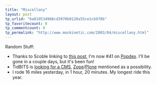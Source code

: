 ```yaml
---
title: "Miscellany"
layout: post
tp_urlid: "6a010534988cd3970b0120a55ce1cb970b"
tp_favoritecount: 0
tp_commentcount: 0
tp_permalink: "http://www.monkinetic.com/2003/04/miscellany.html"
---
```

Random Stuff:<ul>
<li>Thanks to Scoble linking to <a href="http://www.redmonk.net/monkinetic/2003/04/05#item1984">this post</a>, I&#39;m now #41 on <a href="http://www.popdex.com">Popdex</a>. I&#39;ll be gone in a couple days, but it&#39;s been fun!</li>
<li>TidBITS is <a href="http://www.tidbits.com/tb-issues/TidBITS-675.html#lnk3">looking for a CMS</a>, <a href="http://www.zope.org">Zope</a>/<a href="http://www.plone.org">Plone</a> mentioned as a possibility.</li>
<li>I rode 16 miles yesterday, in 1 hour, 20 minutes. My longest ride this year.</li>
</ul>
